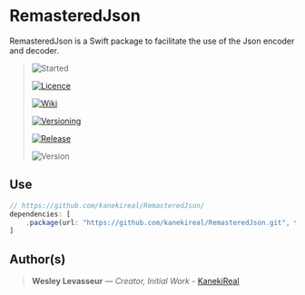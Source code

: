 [Started]: https://img.shields.io/static/v1?label=Started&message=05-27-2021&style=for-the-badge&color=blue

[Licence]: https://img.shields.io/static/v1?label=Licence&message=Apache-2.0%20License&style=for-the-badge&color=lightgrey

[Javadoc]: https://img.shields.io/static/v1?label=Javadoc&message=View&style=for-the-badge&color=C14DFF

[Wiki]: https://img.shields.io/static/v1?label=Wiki&message=View&style=for-the-badge&color=FF4D4D

[Versioning]: https://img.shields.io/static/v1?label=Versioning&message=View&style=for-the-badge&color=ff69b4

[Release]: https://img.shields.io/static/v1?label=Release&message=v1.1.2&style=for-the-badge&color=red

[Version]: https://img.shields.io/static/v1?label=Version&message=1.1.2&style=for-the-badge&color=light_green

[SecurityCheck]: https://img.shields.io/static/v1?label=Security&message=&check;&style=for-the-badge&color=light_green

[SecurityUncheck]: https://img.shields.io/static/v1?label=Security&message=&cross;&style=for-the-badge&color=red

# RemasteredJson

RemasteredJson is a Swift package to facilitate the use of the Json encoder and decoder.

> ![Started][]
>
> [ ![Licence][] ](https://github.com/kanekireal/RemasteredJson/blob/main/LICENSE)
>
> [ ![Wiki][] ](https://github.com/kanekireal/RemasteredJson/wiki)
>
> [ ![Versioning][] ](http://semver.org/)
>
>  [ ![Release][] ](https://github.com/kanekireal/RemasteredJson/releases)
>
> ![Version][]

## Use

```js
// https://github.com/kanekireal/RemasteredJson/
dependencies: [
    .package(url: "https://github.com/kanekireal/RemasteredJson.git", from: "1.1.2")
]
```

## Author(s)

> **Wesley Levasseur** — *Creator, Initial Work* - [KanekiReal](https://github.com/kanekireal)
